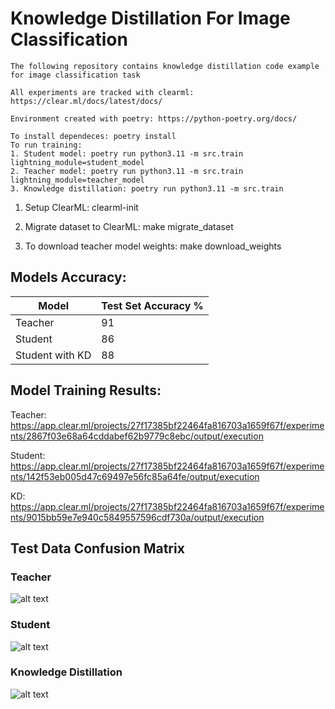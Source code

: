 # Knowledge Distillation For Image Classification 

```
The following repository contains knowledge distillation code example for image classification task

All experiments are tracked with clearml: https://clear.ml/docs/latest/docs/

Environment created with poetry: https://python-poetry.org/docs/

To install dependeces: poetry install
To run training: 
1. Student model: poetry run python3.11 -m src.train lightning_module=student_model
2. Teacher model: poetry run python3.11 -m src.train lightning_module=teacher_model
3. Knowledge distillation: poetry run python3.11 -m src.train   
```

1. Setup ClearML: clearml-init

2. Migrate dataset to ClearML: make migrate_dataset

3. To download teacher model weights: make download_weights

## Models Accuracy:

| Model            | Test Set Accuracy % |
|------------------|---------------------|
| Teacher          | 91                  |
| Student          | 86                  |
| Student with KD  | 88                  |

## Model Training Results:
Teacher: https://app.clear.ml/projects/27f17385bf22464fa816703a1659f67f/experiments/2867f03e68a64cddabef62b9779c8ebc/output/execution

Student: https://app.clear.ml/projects/27f17385bf22464fa816703a1659f67f/experiments/142f53eb005d47c69497e56fc85a64fe/output/execution

KD: https://app.clear.ml/projects/27f17385bf22464fa816703a1659f67f/experiments/9015bb59e7e940c5849557596cdf730a/output/execution

## Test Data Confusion Matrix

### Teacher
![alt text](https://github.com/ArtemVerbov/Knowledge-Distillation-X-Lightning/blob/main/media/teacher_result.jpeg?raw=true)

### Student
![alt text](https://github.com/ArtemVerbov/Knowledge-Distillation-X-Lightning/blob/main/media/student_result.jpeg?raw=true)

### Knowledge Distillation
![alt text](https://github.com/ArtemVerbov/Knowledge-Distillation-X-Lightning/blob/main/media/KD_result.jpeg?raw=true)
